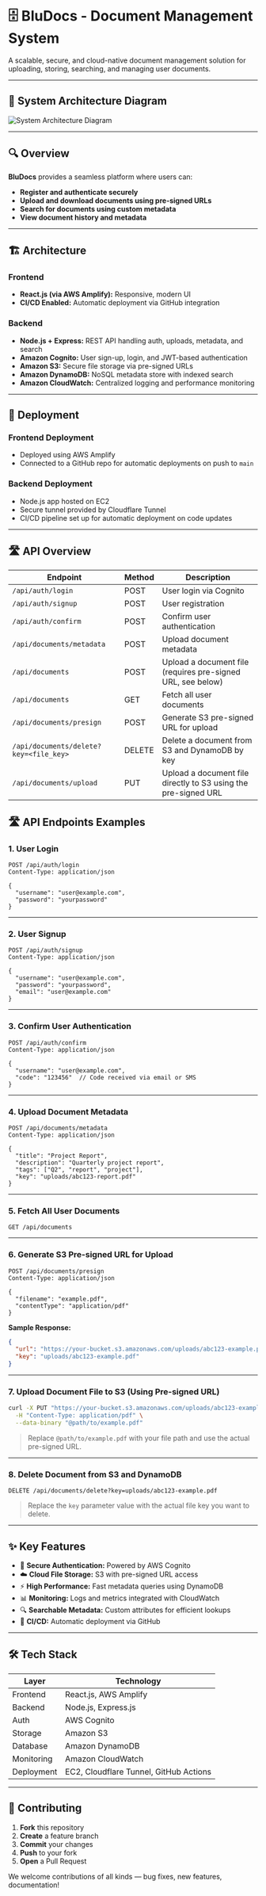 # 🗄️ BluDocs - Document Management System

A scalable, secure, and cloud-native document management solution for uploading, storing, searching, and managing user documents.

---

## 📜 System Architecture Diagram

<!-- Replace with actual path if hosted -->

![System Architecture Diagram](https://github.com/user-attachments/assets/70f7bb73-896b-4b70-adc1-80d61fb590db)

---

## 🔍 Overview

**BluDocs** provides a seamless platform where users can:

- **Register and authenticate securely**
- **Upload and download documents using pre-signed URLs**
- **Search for documents using custom metadata**
- **View document history and metadata**

---

## 🏗️ Architecture

### Frontend

- **React.js (via AWS Amplify):** Responsive, modern UI
- **CI/CD Enabled:** Automatic deployment via GitHub integration

### Backend

- **Node.js + Express:** REST API handling auth, uploads, metadata, and search
- **Amazon Cognito:** User sign-up, login, and JWT-based authentication
- **Amazon S3:** Secure file storage via pre-signed URLs
- **Amazon DynamoDB:** NoSQL metadata store with indexed search
- **Amazon CloudWatch:** Centralized logging and performance monitoring

---

## 🚀 Deployment

### Frontend Deployment

- Deployed using AWS Amplify
- Connected to a GitHub repo for automatic deployments on push to `main`

### Backend Deployment

- Node.js app hosted on EC2
- Secure tunnel provided by Cloudflare Tunnel
- CI/CD pipeline set up for automatic deployment on code updates

---

## 🛣️ API Overview

| Endpoint                                | Method | Description                                                                |
|------------------------------------------|--------|----------------------------------------------------------------------------|
| `/api/auth/login`                       | POST   | User login via Cognito                                                      |
| `/api/auth/signup`                      | POST   | User registration                                                           |
| `/api/auth/confirm`                     | POST   | Confirm user authentication                                                 |
| `/api/documents/metadata`               | POST   | Upload document metadata                                                    |
| `/api/documents`                        | POST   | Upload a document file (requires pre-signed URL, see below)                 |
| `/api/documents`                        | GET    | Fetch all user documents                                                    |
| `/api/documents/presign`                | POST   | Generate S3 pre-signed URL for upload                                       |
| `/api/documents/delete?key=<file_key>`  | DELETE | Delete a document from S3 and DynamoDB by key                               |
| `/api/documents/upload`                 | PUT    | Upload a document file directly to S3 using the pre-signed URL              |

## 🛣️ API Endpoints Examples

### 1. User Login

```http
POST /api/auth/login
Content-Type: application/json

{
  "username": "user@example.com",
  "password": "yourpassword"
}
```

---

### 2. User Signup

```http
POST /api/auth/signup
Content-Type: application/json

{
  "username": "user@example.com",
  "password": "yourpassword",
  "email": "user@example.com"
}
```

---

### 3. Confirm User Authentication

```http
POST /api/auth/confirm
Content-Type: application/json

{
  "username": "user@example.com",
  "code": "123456"  // Code received via email or SMS
}
```

---

### 4. Upload Document Metadata

```http
POST /api/documents/metadata
Content-Type: application/json

{
  "title": "Project Report",
  "description": "Quarterly project report",
  "tags": ["Q2", "report", "project"],
  "key": "uploads/abc123-report.pdf"
}
```

---

### 5. Fetch All User Documents

```http
GET /api/documents
```

---

### 6. Generate S3 Pre-signed URL for Upload

```http
POST /api/documents/presign
Content-Type: application/json

{
  "filename": "example.pdf",
  "contentType": "application/pdf"
}
```

**Sample Response:**
```json
{
  "url": "https://your-bucket.s3.amazonaws.com/uploads/abc123-example.pdf?AWSAccessKeyId=...",
  "key": "uploads/abc123-example.pdf"
}
```

---

### 7. Upload Document File to S3 (Using Pre-signed URL)

```bash
curl -X PUT "https://your-bucket.s3.amazonaws.com/uploads/abc123-example.pdf?AWSAccessKeyId=..." \
  -H "Content-Type: application/pdf" \
  --data-binary "@path/to/example.pdf"
```
> Replace `@path/to/example.pdf` with your file path and use the actual pre-signed URL.

---

### 8. Delete Document from S3 and DynamoDB

```http
DELETE /api/documents/delete?key=uploads/abc123-example.pdf
```
> Replace the `key` parameter value with the actual file key you want to delete.

---

## ✨ Key Features

- 🔐 **Secure Authentication:** Powered by AWS Cognito
- ☁️ **Cloud File Storage:** S3 with pre-signed URL access
- ⚡ **High Performance:** Fast metadata queries using DynamoDB
- 📊 **Monitoring:** Logs and metrics integrated with CloudWatch
- 🔍 **Searchable Metadata:** Custom attributes for efficient lookups
- 🚀 **CI/CD:** Automatic deployment via GitHub

---

## 🛠️ Tech Stack

| Layer        | Technology                                   |
|--------------|----------------------------------------------|
| Frontend     | React.js, AWS Amplify                        |
| Backend      | Node.js, Express.js                          |
| Auth         | AWS Cognito                                  |
| Storage      | Amazon S3                                    |
| Database     | Amazon DynamoDB                              |
| Monitoring   | Amazon CloudWatch                            |
| Deployment   | EC2, Cloudflare Tunnel, GitHub Actions       |

---

## 🤝 Contributing

1. **Fork** this repository
2. **Create** a feature branch
3. **Commit** your changes
4. **Push** to your fork
5. **Open** a Pull Request

We welcome contributions of all kinds — bug fixes, new features, documentation!

